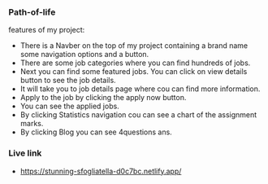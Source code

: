 ### Path-of-life
features of my project:

* There is a Navber on the top of my project containing a brand name some navigation options and a button.
* There are some job categories where you can find hundreds of jobs.
* Next you can find some featured jobs. You can click on view details button to see the job details.
* It will take you to job details page where cou can find more information.
* Apply to the job by clicking the apply now button.
* You can see the applied jobs. 
* By clicking Statistics navigation cou can see a chart of the assignment marks. 
* By clicking Blog you can see 4questions ans. 

### Live link
* https://stunning-sfogliatella-d0c7bc.netlify.app/